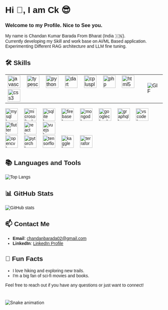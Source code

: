 <div style="font-family: Arial, sans-serif;">
  <h1 align="left">Hi 👋, I am Ck 😎</h1>
  <h3 align="left">Welcome to my Profile. Nice to See you.</h3>
  <p align="left">My name is Chandan Kumar Barada From Bharat (India 🇮🇳). <br>Currently developing my Skill and work base on AI/ML Based application.<br>Experimenting Different RAG architecture and LLM fine tuning.</p>
  <h2>🛠 Skills</h2>
  <table>
    <tr>
      <td>
        <div align="left">
          <img src="https://cdn.jsdelivr.net/gh/devicons/devicon/icons/javascript/javascript-original.svg" height="40" alt="javascript logo"  />
          <img width="12" />
          <img src="https://cdn.jsdelivr.net/gh/devicons/devicon/icons/typescript/typescript-original.svg" height="40" alt="typescript logo"  />
          <img width="12" />
          <img src="https://cdn.jsdelivr.net/gh/devicons/devicon/icons/python/python-original.svg" height="40" alt="python logo"  />
          <img width="12" />
          <img src="https://cdn.jsdelivr.net/gh/devicons/devicon/icons/dart/dart-original.svg" height="40" alt="dart logo"  />
          <img width="12" />
          <img src="https://cdn.jsdelivr.net/gh/devicons/devicon/icons/cplusplus/cplusplus-original.svg" height="40" alt="cplusplus logo"  />
          <img width="12" />
          <img src="https://cdn.jsdelivr.net/gh/devicons/devicon/icons/php/php-original.svg" height="40" alt="php logo"  />
          <img width="12" />
          <img src="https://cdn.jsdelivr.net/gh/devicons/devicon/icons/html5/html5-original.svg" height="40" alt="html5 logo"  />
          <img width="12" />
          <img src="https://cdn.jsdelivr.net/gh/devicons/devicon/icons/css3/css3-original.svg" height="40" alt="css3 logo"  />
        </div>
      </td>
      <td>
        <img src="https://media2.giphy.com/media/v1.Y2lkPTc5MGI3NjExazM2bzU3Nnd2d29ndXN3aXBnejJleHJvN3U4cjV4cTA3dWpmdW5lNSZlcD12MV9pbnRlcm5hbF9naWZfYnlfaWQmY3Q9Zw/jBOOXxSJfG8kqMxT11/giphy.gif" alt="GIF" />
      </td>
    </tr>
  </table>
  <div align="left">
    <img src="https://cdn.jsdelivr.net/gh/devicons/devicon/icons/mysql/mysql-original.svg" height="40" alt="mysql logo"  />
    <img width="12" />
    <img src="https://cdn.jsdelivr.net/gh/devicons/devicon/icons/microsoftsqlserver/microsoftsqlserver-plain.svg" height="40" alt="microsoftsqlserver logo"  />
    <img width="12" />
    <img src="https://cdn.jsdelivr.net/gh/devicons/devicon/icons/sqlite/sqlite-original.svg" height="40" alt="sqlite logo"  />
    <img width="12" />
    <img src="https://cdn.jsdelivr.net/gh/devicons/devicon/icons/firebase/firebase-plain.svg" height="40" alt="firebase logo"  />
    <img width="12" />
    <img src="https://cdn.jsdelivr.net/gh/devicons/devicon/icons/mongodb/mongodb-original.svg" height="40" alt="mongodb logo"  />
    <img width="12" />
    <img src="https://cdn.jsdelivr.net/gh/devicons/devicon/icons/googlecloud/googlecloud-original.svg" height="40" alt="googlecloud logo"  />
    <img width="12" />
    <img src="https://cdn.jsdelivr.net/gh/devicons/devicon/icons/graphql/graphql-plain.svg" height="40" alt="graphql logo"  />
    <img width="12" />
    <img src="https://cdn.jsdelivr.net/gh/devicons/devicon/icons/vscode/vscode-original.svg" height="40" alt="vscode logo"  />
  </div>
  <div align="left">
    <img src="https://cdn.jsdelivr.net/gh/devicons/devicon/icons/flutter/flutter-original.svg" height="40" alt="flutter logo"  />
    <img width="12" />
    <img src="https://cdn.jsdelivr.net/gh/devicons/devicon/icons/react/react-original.svg" height="40" alt="react logo"  />
    <img width="12" />
    <img src="https://cdn.jsdelivr.net/gh/devicons/devicon/icons/vuejs/vuejs-original.svg" height="40" alt="vuejs logo"  />
  </div>
  <div align="left">
    <img src="https://cdn.jsdelivr.net/gh/devicons/devicon/icons/opencv/opencv-original.svg" height="40" alt="opencv logo"  />
    <img width="12" />
    <img src="https://cdn.jsdelivr.net/gh/devicons/devicon/icons/pytorch/pytorch-original.svg" height="40" alt="pytorch logo"  />
    <img width="12" />
    <img src="https://cdn.jsdelivr.net/gh/devicons/devicon/icons/tensorflow/tensorflow-original.svg" height="40" alt="tensorflow logo"  />
    <img width="12" />
    <img src="https://cdn.jsdelivr.net/gh/devicons/devicon/icons/kaggle/kaggle-original.svg" height="40" alt="kaggle logo"  />
    <img width="12" />
    <img src="https://cdn.jsdelivr.net/gh/devicons/devicon/icons/terraform/terraform-original.svg" height="40" alt="terraform logo"  />
  </div>
  <div align="left">
  <h2>📚 Languages and Tools</h2>
  <img src="https://github-readme-stats.vercel.app/api/top-langs/?username=barada02&layout=donut&theme=radical" alt="Top Langs">
  
  <h2>📊 GitHub Stats</h2>
  <img src="https://github-readme-stats.vercel.app/api?username=barada02&show_icons=true&theme=radical" alt="GitHub stats">
  </div>

  <h2>📫 Contact Me</h2>
  <ul>
    <li><strong>Email</strong>: <a href="mailto:chandanbarada02@gmail.com">chandanbarada02@gmail.com</a></li>
    <li><strong>LinkedIn</strong>: <a href="https://www.linkedin.com/in/chandan-kumar-barada-a3971b194/">LinkedIn Profile</a></li>
  </ul>
  <h2>🎉 Fun Facts</h2>
  <ul>
    <li>I love hiking and exploring new trails.</li>
    <li>I'm a big fan of sci-fi movies and books.</li>
  </ul>
  <p>Feel free to reach out if you have any questions or just want to connect!</p>
</div>

###

<br clear="both">

<img src="https://raw.githubusercontent.com/barada02/barada02/output/snake.svg" alt="Snake animation" />

###